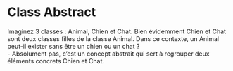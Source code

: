<h1>Class Abstract</h1>
Imaginez 3 classes : Animal, Chien et Chat. Bien évidemment Chien et Chat sont deux classes filles de la classe Animal. Dans ce contexte, un Animal peut-il exister sans être un chien ou un chat ? 
<br> - Absolument pas, c’est un concept abstrait qui sert à regrouper deux éléments concrets Chien et Chat.
